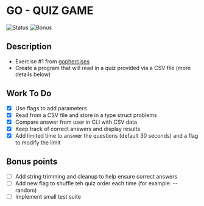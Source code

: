 # GO - QUIZ GAME

![Status](https://img.shields.io/badge/Status-Done-green)
![Bonus](https://img.shields.io/badge/Bonus-OnHold-blue)

## Description

- Exercise #1 from [gophercises](https://gophercises.com/)
- Create a program that will read in a quiz provided via a CSV file (more details below)

## Work To Do

- [x] Use flags to add parameters
- [x] Read from a CSV file and store in a type struct problems
- [x] Compare answer from user in CLI with CSV data
- [x] Keep track of correct answers and display results
- [x] Add limited time to answer the questions (default 30 seconds) and a flag to modify the limit

## Bonus points

- [ ] Add string trimming and cleanup to help ensure correct answers
- [ ] Add new flag to shuffle teh quiz order each time (for example: --random)
- [ ] Implement small test suite
